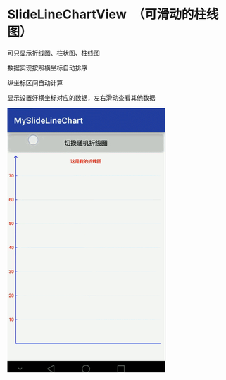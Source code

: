 # SlideLineChartView  （可滑动的柱线图）  
可只显示折线图、柱状图、柱线图  

数据实现按照横坐标自动排序  

纵坐标区间自动计算  

显示设置好横坐标对应的数据，左右滑动查看其他数据  

![Image text](https://github.com/AndroidCloud/SlideLineChartView/blob/master/DemoImg/GIF.gif)
